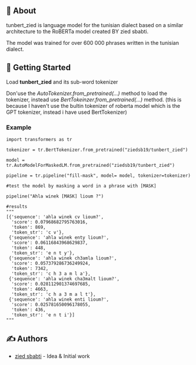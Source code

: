 

## 🧐 About <a name = "about"></a>

tunbert_zied is language model for the tunisian dialect based on a similar architecture to the RoBERTa model created BY zied sbabti.

The model was trained for over 600 000 phrases written in the tunisian dialect. 

## 🏁 Getting Started <a name = "getting_started"></a>

Load <strong>tunbert_zied</strong> and its sub-word tokenizer

Don'use the <em>AutoTokenizer.from_pretrained(...)</em> method to load the tokenizer, instead use <em>BertTokeinzer.from_pretrained(...)</em> method. (this is because I haven't use the bultin tokenizer of roberta model which is the GPT tokenizer, instead i have used BertTokenizer)

### Example



```
import transformers as tr

tokenizer = tr.BertTokenizer.from_pretrained("ziedsb19/tunbert_zied")

model = tr.AutoModelForMaskedLM.from_pretrained("ziedsb19/tunbert_zied")

pipeline = tr.pipeline("fill-mask", model= model, tokenizer=tokenizer)

#test the model by masking a word in a phrase with [MASK]

pipeline("Ahla winek [MASK] lioum ?")

#results 
"""
[{'sequence': 'ahla winek cv lioum?',
  'score': 0.07968682795763016,
  'token': 869,
  'token_str': 'c v'},
 {'sequence': 'ahla winek enty lioum?',
  'score': 0.06116843968629837,
  'token': 448,
  'token_str': 'e n t y'},
 {'sequence': 'ahla winek ch3amla lioum?',
  'score': 0.057379286736249924,
  'token': 7342,
  'token_str': 'c h 3 a m l a'},
 {'sequence': 'ahla winek cha3malt lioum?',
  'score': 0.028112901374697685,
  'token': 4663,
  'token_str': 'c h a 3 m a l t'},
 {'sequence': 'ahla winek enti lioum?',
  'score': 0.025781650096178055,
  'token': 436,
  'token_str': 'e n t i'}]
"""
```

## ✍️ Authors <a name = "authors"></a>

- [zied sbabti](https://www.linkedin.com/in/zied-sbabti-a58a56139) - Idea & Initial work


